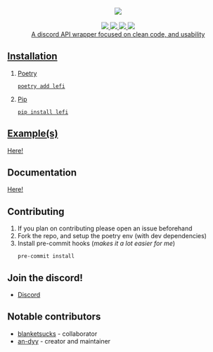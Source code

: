 <div align="center">
    <br>
        <img src="https://github.com/an-dyy/Lefi/raw/master/docs/logo.png"</img>
    </br>
    <br>
        <a href="https://lefi.readthedocs.io/en/latest/"><img src="https://img.shields.io/readthedocs/lefi"</img>
        <a href="https://pypi.org/project/lefi/"><img src="https://img.shields.io/pypi/dm/lefi?color=gre"</img>
        <a href="https://discord.com/invite/QPFXzFbqrK"><img src="https://img.shields.io/discord/907106240537169980?label=DISCORD"</img>
        <a href="https://github.com/an-dyy/Lefi/releases"><img src="https://img.shields.io/github/v/release/an-dyy/lefi?include_prereleases&sort=semver"</img>
    </br>
    A discord API wrapper focused on clean code, and usability
</div>

## Installation

1. Poetry

   ```
   poetry add lefi
   ```

2. Pip
   ```
   pip install lefi
   ```

## Example(s)
[Here!](examples/)

## Documentation
[Here!](https://lefi.readthedocs.io/en/latest/)

## Contributing
1. If you plan on contributing please open an issue beforehand
2. Fork the repo, and setup the poetry env (with dev dependencies)
3. Install pre-commit hooks (*makes it a lot easier for me*)
    ```
    pre-commit install
    ```

## Join the discord!
- [Discord](https://discord.gg/QPFXzFbqrK)

## Notable contributors

- [blanketsucks](https://github.com/blanketsucks) - collaborator
- [an-dyy](https://github.com/an-dyy) - creator and maintainer


